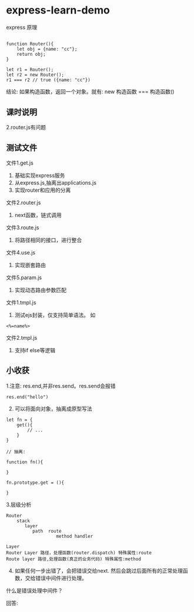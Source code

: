# express-learn-demo
express  原理

## 

```
function Router(){
    let obj = {name: "cc"};
    return obj;
} 

let r1 = Router();
let r2 = new Router();
r1 === r2 // true ({name: "cc"})

```

结论: 如果构造函数，返回一个对象。就有: new 构造函数 === 构造函数()

## 课时说明

2.router.js有问题

## 测试文件

文件1.get.js
1. 基础实现express服务
2. 从express.js,抽离出applications.js
3. 实现router和应用的分离

文件2.router.js
1. next函数，链式调用

文件3.route.js
1. 将路径相同的接口，进行整合

文件4.use.js
1. 实现嵌套路由

文件5.param.js
1. 实现动态路由参数匹配

文件1.tmpl.js
1. 测试ejs封装，仅支持简单语法。 如

```
<%=name%>
```

文件2.tmpl.js
1. 支持if else等逻辑

## 小收获

1.注意: res.end,并非res.send。res.send会报错

```
res.end("hello")
```

2. 可以将面向对象，抽离成原型写法

```
let fn = {
    get(){
        // ...
    }
}

// 抽离:

function fn(){

}

fn.prototype.get = (){

}
```

3.层级分析

```
Router
    stack
       layer
          path  route
                   method handler

Layer
Router Layer 路径，处理函数(router.dispatch) 特殊属性:route
Route layer 路径,处理函数(真正的业务代码) 特殊属性:method

```

4. 如果任何一步出错了，会把错误交给next. 然后会跳过后面所有的正常处理函数，交给错误中间件进行处理。

什么是错误处理中间件？

回答: 